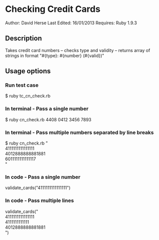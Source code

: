 # Checking Credit Cards
Author: David Herse
Last Edited: 16/01/2013
Requires: Ruby 1.9.3

## Description
Takes credit card numbers – checks type and validity – returns array of strings in format "#{type}: #{number} (#{valid})"  

## Usage options

### Run test case
$ ruby tc_cn_check.rb

### In terminal - Pass a single number
$ ruby cn_check.rb 4408 0412 3456 7893

### In terminal - Pass multiple numbers separated by line breaks
$ ruby cn_check.rb "  
4111111111111111  
4012888888881881  
6011111111111117  
"

### In code - Pass a single number
validate_cards("4111111111111111")

### In code - Pass multiple lines
validate_cards("  
4111111111111111  
4111111111111  
4012888888881881  
")
